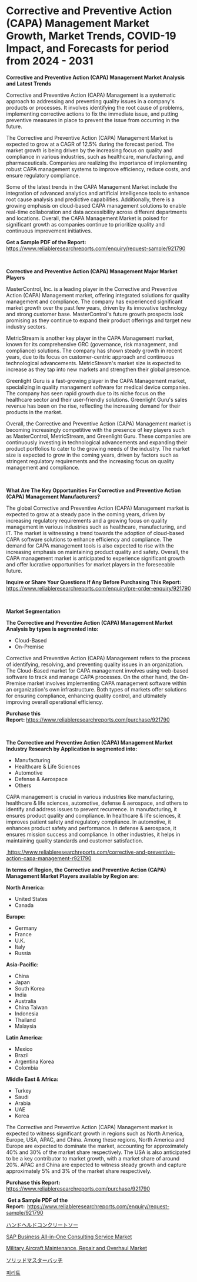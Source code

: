 <p><h1>Corrective and Preventive Action (CAPA) Management Market Growth, Market Trends, COVID-19 Impact, and Forecasts for period from 2024 - 2031</h1></p><p><strong>Corrective and Preventive Action (CAPA) Management Market Analysis and Latest Trends</strong></p>
<p><p>Corrective and Preventive Action (CAPA) Management is a systematic approach to addressing and preventing quality issues in a company's products or processes. It involves identifying the root cause of problems, implementing corrective actions to fix the immediate issue, and putting preventive measures in place to prevent the issue from occurring in the future.</p><p>The Corrective and Preventive Action (CAPA) Management Market is expected to grow at a CAGR of 12.5% during the forecast period. The market growth is being driven by the increasing focus on quality and compliance in various industries, such as healthcare, manufacturing, and pharmaceuticals. Companies are realizing the importance of implementing robust CAPA management systems to improve efficiency, reduce costs, and ensure regulatory compliance.</p><p>Some of the latest trends in the CAPA Management Market include the integration of advanced analytics and artificial intelligence tools to enhance root cause analysis and predictive capabilities. Additionally, there is a growing emphasis on cloud-based CAPA management solutions to enable real-time collaboration and data accessibility across different departments and locations. Overall, the CAPA Management Market is poised for significant growth as companies continue to prioritize quality and continuous improvement initiatives.</p></p>
<p><strong>Get a Sample PDF of the Report:&nbsp;</strong> <a href="https://www.reliableresearchreports.com/enquiry/request-sample/921790">https://www.reliableresearchreports.com/enquiry/request-sample/921790</a></p>
<p>&nbsp;</p>
<p><strong>Corrective and Preventive Action (CAPA) Management Major Market Players</strong></p>
<p><p>MasterControl, Inc. is a leading player in the Corrective and Preventive Action (CAPA) Management market, offering integrated solutions for quality management and compliance. The company has experienced significant market growth over the past few years, driven by its innovative technology and strong customer base. MasterControl's future growth prospects look promising as they continue to expand their product offerings and target new industry sectors.</p><p>MetricStream is another key player in the CAPA Management market, known for its comprehensive GRC (governance, risk management, and compliance) solutions. The company has shown steady growth in recent years, due to its focus on customer-centric approach and continuous technological advancements. MetricStream's market size is expected to increase as they tap into new markets and strengthen their global presence.</p><p>Greenlight Guru is a fast-growing player in the CAPA Management market, specializing in quality management software for medical device companies. The company has seen rapid growth due to its niche focus on the healthcare sector and their user-friendly solutions. Greenlight Guru's sales revenue has been on the rise, reflecting the increasing demand for their products in the market.</p><p>Overall, the Corrective and Preventive Action (CAPA) Management market is becoming increasingly competitive with the presence of key players such as MasterControl, MetricStream, and Greenlight Guru. These companies are continuously investing in technological advancements and expanding their product portfolios to cater to the growing needs of the industry. The market size is expected to grow in the coming years, driven by factors such as stringent regulatory requirements and the increasing focus on quality management and compliance.</p></p>
<p>&nbsp;</p>
<p><strong>What Are The Key Opportunities For Corrective and Preventive Action (CAPA) Management Manufacturers?</strong></p>
<p><p>The global Corrective and Preventive Action (CAPA) Management market is expected to grow at a steady pace in the coming years, driven by increasing regulatory requirements and a growing focus on quality management in various industries such as healthcare, manufacturing, and IT. The market is witnessing a trend towards the adoption of cloud-based CAPA software solutions to enhance efficiency and compliance. The demand for CAPA management tools is also expected to rise with the increasing emphasis on maintaining product quality and safety. Overall, the CAPA management market is anticipated to experience significant growth and offer lucrative opportunities for market players in the foreseeable future.</p></p>
<p><strong>Inquire or Share Your Questions If Any Before Purchasing This Report:</strong> <a href="https://www.reliableresearchreports.com/enquiry/pre-order-enquiry/921790">https://www.reliableresearchreports.com/enquiry/pre-order-enquiry/921790</a></p>
<p>&nbsp;</p>
<p><strong>Market Segmentation</strong></p>
<p><strong>The Corrective and Preventive Action (CAPA) Management Market Analysis by types is segmented into:</strong></p>
<p><ul><li>Cloud-Based</li><li>On-Premise</li></ul></p>
<p><p>Corrective and Preventive Action (CAPA) Management refers to the process of identifying, resolving, and preventing quality issues in an organization. The Cloud-Based market for CAPA management involves using web-based software to track and manage CAPA processes. On the other hand, the On-Premise market involves implementing CAPA management software within an organization's own infrastructure. Both types of markets offer solutions for ensuring compliance, enhancing quality control, and ultimately improving overall operational efficiency.</p></p>
<p><strong>Purchase this Report:&nbsp;</strong><a href="https://www.reliableresearchreports.com/purchase/921790">https://www.reliableresearchreports.com/purchase/921790</a></p>
<p>&nbsp;</p>
<p><strong>The Corrective and Preventive Action (CAPA) Management Market Industry Research by Application is segmented into:</strong></p>
<p><ul><li>Manufacturing</li><li>Healthcare & Life Sciences</li><li>Automotive</li><li>Defense & Aerospace</li><li>Others</li></ul></p>
<p><p>CAPA management is crucial in various industries like manufacturing, healthcare & life sciences, automotive, defense & aerospace, and others to identify and address issues to prevent recurrence. In manufacturing, it ensures product quality and compliance. In healthcare & life sciences, it improves patient safety and regulatory compliance. In automotive, it enhances product safety and performance. In defense & aerospace, it ensures mission success and compliance. In other industries, it helps in maintaining quality standards and customer satisfaction.</p></p>
<p><a href="https://www.reliableresearchreports.com/corrective-and-preventive-action-capa-management-r921790">&nbsp;https://www.reliableresearchreports.com/corrective-and-preventive-action-capa-management-r921790</a></p>
<p><strong>In terms of Region, the Corrective and Preventive Action (CAPA) Management Market Players available by Region are:</strong></p>
<p>
    <p> <strong> North America: </strong>
        <ul>
            <li>United States</li>
            <li>Canada</li>
        </ul>
        </p> 
    <p> <strong> Europe: </strong>
        <ul>
            <li>Germany</li>
            <li>France</li>
            <li>U.K.</li>
            <li>Italy</li>
            <li>Russia</li>
        </ul>
        </p> 
    <p> <strong> Asia-Pacific: </strong>
        <ul>
            <li>China</li>
            <li>Japan</li>
            <li>South Korea</li>
            <li>India</li>
            <li>Australia</li>
            <li>China Taiwan</li>
            <li>Indonesia</li>
            <li>Thailand</li>
            <li>Malaysia</li>
        </ul>
        </p> 
    <p> <strong> Latin America: </strong>
        <ul>
            <li>Mexico</li>
            <li>Brazil</li>
            <li>Argentina Korea</li>
            <li>Colombia</li>
        </ul>
        </p> 
    <p> <strong> Middle East & Africa: </strong>
        <ul>
            <li>Turkey</li>
            <li>Saudi</li>
            <li>Arabia</li>
            <li>UAE</li>
            <li>Korea</li>
        </ul>
    </p>
    </p>
<p><p>The Corrective and Preventive Action (CAPA) Management market is expected to witness significant growth in regions such as North America, Europe, USA, APAC, and China. Among these regions, North America and Europe are expected to dominate the market, accounting for approximately 40% and 30% of the market share respectively. The USA is also anticipated to be a key contributor to market growth, with a market share of around 20%. APAC and China are expected to witness steady growth and capture approximately 5% and 3% of the market share respectively.</p></p>
<p><strong>Purchase this Report: </strong><a href="https://www.reliableresearchreports.com/purchase/921790">https://www.reliableresearchreports.com/purchase/921790</a></p>
<p>&nbsp;<strong>Get a Sample PDF of the Report:&nbsp;&nbsp;</strong><a href="https://www.reliableresearchreports.com/enquiry/request-sample/921790">https://www.reliableresearchreports.com/enquiry/request-sample/921790</a></p>
<p><strong></strong></p>
<p><p><a href="https://medium.com/@neilmartin36/%E6%90%BA%E5%B8%AF%E7%94%A8%E3%82%B3%E3%83%B3%E3%82%AF%E3%83%AA%E3%83%BC%E3%83%88%E3%82%BD%E3%83%BC%E5%B8%82%E5%A0%B4%E3%81%AE%E5%88%86%E6%9E%90-%E3%82%B0%E3%83%AD%E3%83%BC%E3%83%90%E3%83%AB%E7%94%A3%E6%A5%AD%E3%81%AE%E8%A6%96%E7%82%B9%E3%81%A8%E5%B0%86%E6%9D%A5%E4%BA%88%E6%B8%AC-2024%E5%B9%B4%E3%81%8B%E3%82%892031%E5%B9%B4-fe30b769dfdd">ハンドヘルドコンクリートソー</a></p><p><a href="https://www.linkedin.com/pulse/sap-business-all-in-one-consulting-service-market-exploring-ahijf">SAP Business All-in-One Consulting Service Market</a></p><p><a href="https://github.com/MyrticeDare2023/Market-Research-Report-List-1/blob/main/military-aircraft-maintenance-repair-and-overhaul-market.md">Military Aircraft Maintenance, Repair and Overhaul Market</a></p><p><a href="https://github.com/RodHoppe07/Market-Research-Report-List-1/blob/main/572042960952.md">ソリッドマスターバッチ</a></p><p><a href="https://medium.com/@ukaszduda1/%ED%8C%8C%EC%9D%B4%EB%A6%AC%ED%8A%B8-%EB%A7%88%EC%BC%93-%EB%A9%94%ED%8A%B8%EB%A6%AD%EC%8A%A4-%EB%94%94%EC%BD%94%EB%94%A9-%EC%8B%9C%EC%9E%A5-%EC%A0%90%EC%9C%A0%EC%9C%A8-%ED%8A%B8%EB%A0%8C%EB%93%9C-%EB%B0%8F-%EC%84%B1%EC%9E%A5-%ED%8C%A8%ED%84%B4-27bceaf86aee">피리트</a></p></p>